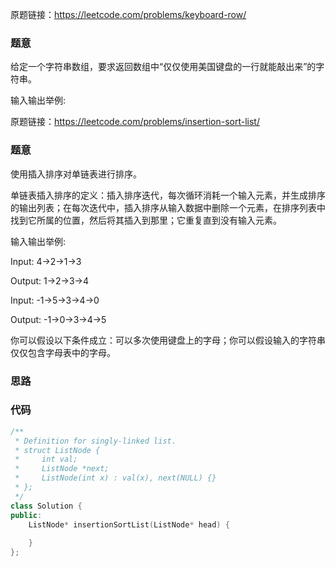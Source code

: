 原题链接：https://leetcode.com/problems/keyboard-row/

### 题意

给定一个字符串数组，要求返回数组中“仅仅使用美国键盘的一行就能敲出来”的字符串。

输入输出举例:

原题链接：https://leetcode.com/problems/insertion-sort-list/

### 题意

使用插入排序对单链表进行排序。

单链表插入排序的定义：插入排序迭代，每次循环消耗一个输入元素，并生成排序的输出列表；在每次迭代中，插入排序从输入数据中删除一个元素，在排序列表中找到它所属的位置，然后将其插入到那里；它重复直到没有输入元素。

输入输出举例:

Input: 4->2->1->3

Output: 1->2->3->4

Input: -1->5->3->4->0

Output: -1->0->3->4->5

你可以假设以下条件成立：可以多次使用键盘上的字母；你可以假设输入的字符串仅仅包含字母表中的字母。

### 思路



### 代码

```c++
/**
 * Definition for singly-linked list.
 * struct ListNode {
 *     int val;
 *     ListNode *next;
 *     ListNode(int x) : val(x), next(NULL) {}
 * };
 */
class Solution {
public:
    ListNode* insertionSortList(ListNode* head) {
        
    }
};
```
